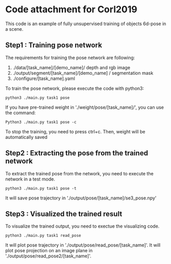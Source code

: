 # Code attachment for Corl2019
This code is an example of fully unsupervised training of objects 6d-pose in a scene.

## Step1 : Training pose network
The requirements for training the pose network are following:
1) ./data/[task_name]/[demo_name]/ depth and rgb image
2) ./output/segment/[task_name]/[demo_name] / segmentation mask
3) ./configure/[task_name].yaml

To train the pose network, please execute the code with python3:
```
python3 ./main.py task1 pose 
```
If you have pre-trained weight in './weight/pose/[task_name]/', you can use the command:
```
Python3 ./main.py task1 pose -c
```

To stop the training, you need to press ctrl+c. Then, weight will be automatically saved


## Step2 : Extracting the pose from the trained network
To extract the trained pose from the network, you need to execute the network in a test mode.
```
python3 ./main.py task1 pose -t
```
It will save pose trajectory in  './output/pose/[task_name]/se3_pose.npy' 

## Step3 : Visualized the trained result
To visualize the trained output, you need to exectue the visualizing code.
```
python3 ./main.py task1 read_pose
```
It will plot pose trajectory in './output/pose/read_pose/[task_name]'.
It will plot pose projection on an image plane in './output/pose/read_pose2/[task_name]'.
